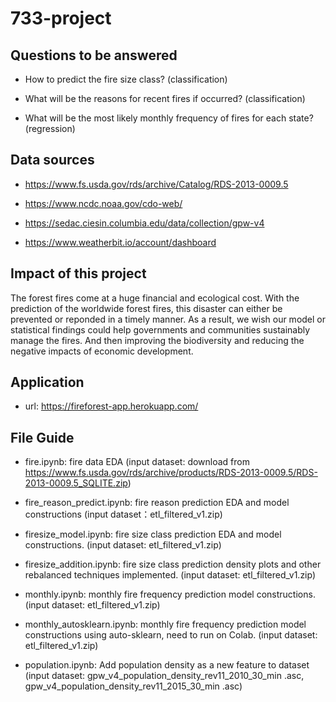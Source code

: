 # 733-project

## Questions to be answered

* How to predict the fire size class? (classification)

* What will be the reasons for recent fires if occurred? (classification)

* What will be the most likely monthly frequency of fires for each state? (regression)


## Data sources

* https://www.fs.usda.gov/rds/archive/Catalog/RDS-2013-0009.5

* https://www.ncdc.noaa.gov/cdo-web/

* https://sedac.ciesin.columbia.edu/data/collection/gpw-v4

* https://www.weatherbit.io/account/dashboard


## Impact of this project

The forest fires come at a huge financial and ecological cost. With the prediction of the worldwide forest fires, this disaster can either be prevented or reponded in a timely manner. As a result, we wish our model or statistical findings could help governments and communities sustainably manage the fires. And then improving the biodiversity and reducing the negative impacts of economic development. 

## Application

* url: https://fireforest-app.herokuapp.com/


## File Guide 

* fire.ipynb: fire data EDA (input dataset: download from https://www.fs.usda.gov/rds/archive/products/RDS-2013-0009.5/RDS-2013-0009.5_SQLITE.zip)
* fire_reason_predict.ipynb: fire reason prediction EDA and model constructions (input dataset：etl_filtered_v1.zip)

* firesize_model.ipynb: fire size class prediction EDA and model constructions. (input dataset: etl_filtered_v1.zip)
* firesize_addition.ipynb: fire size class prediction density plots and other rebalanced techniques implemented. (input dataset: etl_filtered_v1.zip)

* monthly.ipynb: monthly fire frequency prediction model constructions. (input dataset: etl_filtered_v1.zip)
* monthly_autosklearn.ipynb: monthly fire frequency prediction model constructions using auto-sklearn, need to run on Colab. (input dataset: etl_filtered_v1.zip)

* population.ipynb: Add population density as a new feature to dataset (input dataset: gpw_v4_population_density_rev11_2010_30_min .asc, gpw_v4_population_density_rev11_2015_30_min .asc)
